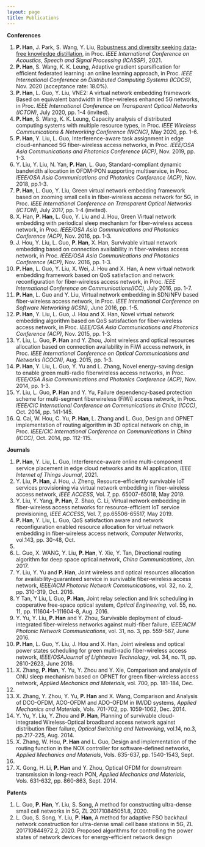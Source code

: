 ```yaml
---
layout: page
title: Publications
---
```



**Conferences**
1. **P. Han**, J. Park, S. Wang, Y. Liu, [Robustness and diversity seeking data-free knowledge distillation](https://arxiv.org/abs/2011.03749), in Proc. _IEEE International Conference on Acoustics, Speech and Signal Processing (ICASSP)_, 2021.
2. **P. Han**, S. Wang, K. K. Leung, Adaptive gradient sparsification for efficient federated learning: an online
learning approach, in Proc. _IEEE International Conference on Distributed Computing Systems (ICDCS)_, Nov.
2020 (acceptance rate: 18.0%).
3. **P. Han**, L. Guo, Y. Liu, VNE2: A virtual network embedding framework Based on equivalent bandwidth in
fiber-wireless enhanced 5G networks, in Proc. _IEEE International Conference on Transparent Optical Networks
(ICTON)_, July 2020, pp. 1-4 (invited).
4. **P. Han**, S. Wang, K. K. Leung, Capacity analysis of distributed computing systems with multiple resource
types, in Proc. _IEEE Wireless Communications & Networking Conference (WCNC)_, May 2020, pp. 1-6.
5. **P. Han**, Y. Liu, L. Guo, Interference-aware task assignment in edge cloud-enhanced 5G fiber-wireless access
networks, in Proc. _IEEE/OSA Asia Communications and Photonics Conference (ACP)_, Nov. 2019, pp. 1-3.
6. Y. Liu, Y. Liu, N. Yan, **P. Han**, L. Guo, Standard-compliant dynamic bandwidth allocation in OFDM-PON
supporting multiservice, in Proc. _IEEE/OSA Asia Communications and Photonics Conference (ACP)_, Nov. 2018,
pp.1-3.
7. **P. Han**, L. Guo, Y. Liu, Green virtual network embedding framework based on zooming small cells in
fiber-wireless access network for 5G, in Proc. _IEEE International Conference on Transparent Optical Networks
(ICTON)_, July 2017, pp. 1-4 (invited).
8. X. Han, **P. Han**, L. Guo, Y. Liu and J. Hou, Green Virtual network embedding with periodical sleep mechanism
for fiber-wireless access network, in _Proc. IEEE/OSA Asia Communications and Photonics Conference (ACP)_,
Nov. 2016, pp. 1-3.
9. J. Hou, Y. Liu, L. Guo, **P. Han**, X. Han, Survivable virtual network embedding based on connection availability
in fiber-wireless access network, in Proc. _IEEE/OSA Asia Communications and Photonics Conference (ACP)_,
Nov. 2016, pp. 1-3.
10. **P. Han**, L. Guo, Y. Liu, X. Wei, J. Hou and X. Han, A new virtual network embedding framework based on
QoS satisfaction and network reconfiguration for fiber-wireless access network, in Proc. _IEEE International
Conference on Communications(ICC)_, July 2016, pp. 1-7.
11. **P. Han**, L. Guo and Y. Liu, Virtual network embedding in SDN/NFV based fiber-wireless access network, in
Proc. _IEEE International Conference on Software Networking (ICSN)_, June 2016, pp. 1-5.
12. **P. Han**, Y. Liu, L. Guo, J. Hou and X. Han, Novel virtual network embedding algorithm based on QoS
satisfaction for fiber-wireless access network, in Proc. _IEEE/OSA Asia Communications and Photonics Conference
(ACP)_, Nov. 2015, pp. 1-3.
13. Y. Liu, L. Guo, **P. Han** and Y. Zhou, Joint wireless and optical resources allocation based on connection
availability in FiWi access network, in Proc. _IEEE International Conference on Optical Communications and
Networks (ICOCN)_, Aug. 2015, pp. 1-3.
14. **P. Han**, Y. Liu, L. Guo, Y. Yu and L. Zhang, Novel energy-saving design to enable green multi-radio fiberwireless access networks, in Proc. _IEEE/OSA Asia Communications and Photonics Conference (ACP)_, Nov. 2014,
pp. 1-3.
15. Y. Liu, L. Guo, **P. Han** and Y. Yu, Failure dependency-based protection scheme for multi-segment fiberwireless (FiWi) access network, in Proc. _IEEE/CIC International Conference on Communications in China (ICCC)_,
Oct. 2014, pp. 141-145.
16. Q. Cai, W. Hou, C. Yu, **P. Han**, L. Zhang and L. Guo, Design and OPNET implementation of routing algorithm
in 3D optical network on chip, in Proc. _IEEE/CIC International Conference on Communications in China (ICCC)_,
Oct. 2014, pp. 112-115.

**Journals**
1. **P. Han**, Y. Liu, L. Guo, Interference-aware online multi-component service placement in edge cloud networks
and its AI application, _IEEE Internet of Things Journal_, 2021.
2. Y. Liu, **P. Han**, J. Hou, J. Zheng, Resource-efficiently survivable IoT services provisioning via virtual network
embedding in fiber-wireless access network, _IEEE ACCESS_, Vol. 7, pp. 65007-65018, May 2019.
3. Y. Liu, Y. Yang, **P. Han**, Z. Shao, C. Li, Virtual network embedding in fiber-wireless access networks for
resource-efficient IoT service provisioning, _IEEE ACCESS_, Vol. 7, pp.65506-65517, May 2019.
4. **P. Han**, Y. Liu, L. Guo, QoS satisfaction aware and network reconfiguration enabled resource allocation for
virtual network embedding in fiber-wireless access network, _Computer Networks_, vol.143, pp. 30-48, Oct.
2018.
5. L. Guo, X. WANG, Y. Liu, **P. Han**, Y. Xie, Y. Tan, Directional routing algorithm for deep space optical network,
_China Communications_, Jan. 2017.
6. Y. Liu, Y. Yu and **P. Han**, Joint wireless and optical resources allocation for availability-guaranteed service in
survivable fiber-wireless access network, _IEEE/ACM Photonic Network Communications_, vol. 32, no. 2, pp.
310-319, Oct. 2016.
7. Y Tan, Y Liu, L Guo, **P. Han**, Joint relay selection and link scheduling in cooperative free-space optical system,
_Optical Engineering_, vol. 55, no. 11, pp. 111604-1-111604-8, Aug. 2016.
8. Y. Yu, Y. Liu, **P. Han** and Y. Zhou, Survivable deployment of cloud-integrated fiber-wireless networks against
multi-fiber failure, _IEEE/ACM Photonic Network Communications_, vol. 31, no. 3, pp. 559-567, June 2016.
9. **P. Han**, L. Guo, Y. Liu, J. Hou and X. Han, Joint wireless and optical power states scheduling for green
multi-radio fiber-wireless access network, _IEEE/OSAJournal of Lightwave Technology_, vol. 34, no. 11, pp.
2610-2623, June 2016.
10. X. Zhang, **P. Han**, Y. Yu, Y. Zhou and Y. Xie, Comparison and analysis of ONU sleep mechanism based on
OPNET for green fiber-wireless access network, _Applied Mechanics and Materials_, vol. 700, pp. 181-184, Dec.
2014.
11. X. Zhang, Y. Zhou, Y. Yu, **P. Han** and X. Wang, Comparison and Analysis of DCO-OFDM, ACO-OFDM and
ADO-OFDM in IM/DD systems, _Applied Mechanics and Materials_, Vols. 701-702, pp. 1059-1062, Dec. 2014.
12. Y. Yu, Y. Liu, Y. Zhou and **P. Han**, Planning of survivable cloud-integrated Wireless-Optical broadband
access network against distribution fiber failure, _Optical Switching and Networking_, vol.14, no.3, pp.217-225,
Aug. 2014.
13. X. Zhang, W. Hou, **P. Han** and L. Guo, Design and implementation of the routing function in the NOX
controller for software-defined networks, _Applied Mechanics and Materials_, Vols. 635-637, pp. 1540-1543, Sept.
2014.
14. X. Gong, H. Li, **P. Han** and Y. Zhou, Optical OFDM for downstream transmission in long-reach PON, _Applied
Mechanics and Materials_, Vols. 631-632, pp. 860-863, Sept. 2014.

**Patents**
1. L. Guo, **P. Han**, Y. Liu, S. Song, A method for constructing ultra-dense small cell networks in 5G, ZL
201710845051.8, 2020.
2. L. Guo, S. Song, Y. Liu, **P. Han**, A method for adaptive FSO backhaul network construction for ultra-dense
small cell base stations in 5G, ZL 201710844972.2, 2020.
Proposed algorithms for controlling the power states of network devices for energy-efficient network design
